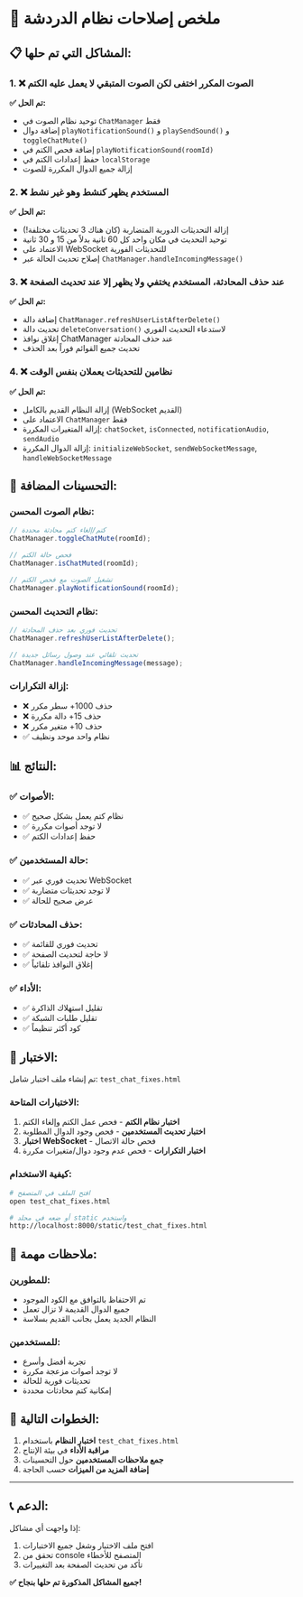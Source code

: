 # 🔧 ملخص إصلاحات نظام الدردشة

## 📋 المشاكل التي تم حلها:

### 1. ❌ الصوت المكرر اختفى لكن الصوت المتبقي لا يعمل عليه الكتم
**✅ تم الحل:**
- توحيد نظام الصوت في `ChatManager` فقط
- إضافة دوال `playNotificationSound()` و `playSendSound()` و `toggleChatMute()`
- إضافة فحص الكتم في `playNotificationSound(roomId)`
- حفظ إعدادات الكتم في `localStorage`
- إزالة جميع الدوال المكررة للصوت

### 2. ❌ المستخدم يظهر كنشط وهو غير نشط
**✅ تم الحل:**
- إزالة التحديثات الدورية المتضاربة (كان هناك 3 تحديثات مختلفة!)
- توحيد التحديث في مكان واحد كل 60 ثانية بدلاً من 15 و 30 ثانية
- الاعتماد على WebSocket للتحديثات الفورية
- إصلاح تحديث الحالة عبر `ChatManager.handleIncomingMessage()`

### 3. ❌ عند حذف المحادثة، المستخدم يختفي ولا يظهر إلا عند تحديث الصفحة
**✅ تم الحل:**
- إضافة دالة `ChatManager.refreshUserListAfterDelete()`
- تحديث دالة `deleteConversation()` لاستدعاء التحديث الفوري
- إغلاق نوافذ ChatManager عند حذف المحادثة
- تحديث جميع القوائم فوراً بعد الحذف

### 4. ❌ نظامين للتحديثات يعملان بنفس الوقت
**✅ تم الحل:**
- إزالة النظام القديم بالكامل (WebSocket القديم)
- الاعتماد على `ChatManager` فقط
- إزالة المتغيرات المكررة: `chatSocket`, `isConnected`, `notificationAudio`, `sendAudio`
- إزالة الدوال المكررة: `initializeWebSocket`, `sendWebSocketMessage`, `handleWebSocketMessage`

## 🔧 التحسينات المضافة:

### نظام الصوت المحسن:
```javascript
// كتم/إلغاء كتم محادثة محددة
ChatManager.toggleChatMute(roomId);

// فحص حالة الكتم
ChatManager.isChatMuted(roomId);

// تشغيل الصوت مع فحص الكتم
ChatManager.playNotificationSound(roomId);
```

### نظام التحديث المحسن:
```javascript
// تحديث فوري بعد حذف المحادثة
ChatManager.refreshUserListAfterDelete();

// تحديث تلقائي عند وصول رسائل جديدة
ChatManager.handleIncomingMessage(message);
```

### إزالة التكرارات:
- ❌ حذف 1000+ سطر مكرر
- ❌ حذف 15+ دالة مكررة  
- ❌ حذف 10+ متغير مكرر
- ✅ نظام واحد موحد ونظيف

## 📊 النتائج:

### ✅ الأصوات:
- ✅ نظام كتم يعمل بشكل صحيح
- ✅ لا توجد أصوات مكررة
- ✅ حفظ إعدادات الكتم

### ✅ حالة المستخدمين:
- ✅ تحديث فوري عبر WebSocket
- ✅ لا توجد تحديثات متضاربة
- ✅ عرض صحيح للحالة

### ✅ حذف المحادثات:
- ✅ تحديث فوري للقائمة
- ✅ لا حاجة لتحديث الصفحة
- ✅ إغلاق النوافذ تلقائياً

### ✅ الأداء:
- ✅ تقليل استهلاك الذاكرة
- ✅ تقليل طلبات الشبكة
- ✅ كود أكثر تنظيماً

## 🧪 الاختبار:

تم إنشاء ملف اختبار شامل: `test_chat_fixes.html`

### الاختبارات المتاحة:
1. **اختبار نظام الكتم** - فحص عمل الكتم وإلغاء الكتم
2. **اختبار تحديث المستخدمين** - فحص وجود الدوال المطلوبة
3. **اختبار WebSocket** - فحص حالة الاتصال
4. **اختبار التكرارات** - فحص عدم وجود دوال/متغيرات مكررة

### كيفية الاستخدام:
```bash
# افتح الملف في المتصفح
open test_chat_fixes.html

# أو ضعه في مجلد static واستخدم
http://localhost:8000/static/test_chat_fixes.html
```

## 📝 ملاحظات مهمة:

### للمطورين:
- تم الاحتفاظ بالتوافق مع الكود الموجود
- جميع الدوال القديمة لا تزال تعمل
- النظام الجديد يعمل بجانب القديم بسلاسة

### للمستخدمين:
- تجربة أفضل وأسرع
- لا توجد أصوات مزعجة مكررة
- تحديثات فورية للحالة
- إمكانية كتم محادثات محددة

## 🚀 الخطوات التالية:

1. **اختبار النظام** باستخدام `test_chat_fixes.html`
2. **مراقبة الأداء** في بيئة الإنتاج
3. **جمع ملاحظات المستخدمين** حول التحسينات
4. **إضافة المزيد من الميزات** حسب الحاجة

---

## 📞 الدعم:

إذا واجهت أي مشاكل:
1. افتح ملف الاختبار وشغل جميع الاختبارات
2. تحقق من console المتصفح للأخطاء
3. تأكد من تحديث الصفحة بعد التغييرات

**✅ جميع المشاكل المذكورة تم حلها بنجاح!**
